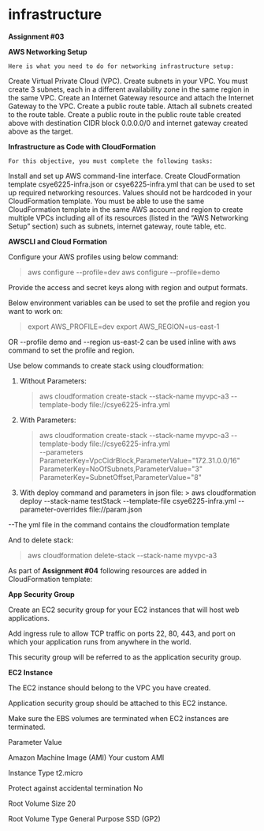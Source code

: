 # infrastructure


**Assignment #03**

**AWS Networking Setup**

	Here is what you need to do for networking infrastructure setup:

Create Virtual Private Cloud (VPC).
Create subnets in your VPC. You must create 3 subnets, each in a different availability zone in the same region in the same VPC.
Create an Internet Gateway resource and attach the Internet Gateway to the VPC.
Create a public route table. Attach all subnets created to the route table.
Create a public route in the public route table created above with destination CIDR block 0.0.0.0/0 and internet gateway created above as the target.
 

**Infrastructure as Code with CloudFormation**
	
	For this objective, you must complete the following tasks:

Install and set up AWS command-line interface.
Create CloudFormation template csye6225-infra.json or csye6225-infra.yml that can be used to set up required networking resources.
Values should not be hardcoded in your CloudFormation template.
You must be able to use the same CloudFormation template in the same AWS account and region to create multiple VPCs including all of its resources (listed in the “AWS Networking Setup” section) such as subnets, internet gateway, route table, etc.

**AWSCLI and Cloud Formation**

Configure your AWS profiles using below command:
> aws configure --profile=dev
> aws configure --profile=demo

Provide the access and secret keys along with region and output formats.


Below environment variables can be used to set the profile and region you want to work on:

> export AWS_PROFILE=dev
> export AWS_REGION=us-east-1

OR 
	--profile demo and --region us-east-2 can be used inline with aws command to set the profile and region.

Use below commands to create stack using cloudformation:

 1. Without Parameters:
	> aws cloudformation create-stack --stack-name myvpc-a3 --template-body file://csye6225-infra.yml

 2. With Parameters:
	> aws cloudformation create-stack --stack-name myvpc-a3 --template-body file://csye6225-infra.yml \
		--parameters ParameterKey=VpcCidrBlock,ParameterValue="172.31.0.0/16" \
					 ParameterKey=NoOfSubnets,ParameterValue="3" \
					 ParameterKey=SubnetOffset,ParameterValue="8" 
					 
 3. With deploy command and parameters in json file:
        > aws cloudformation deploy --stack-name testStack --template-file csye6225-infra.yml --parameter-overrides file://param.json
	

--The yml file in the command contains the cloudformation template
					 

And to delete stack:
> aws cloudformation delete-stack --stack-name myvpc-a3

As part of **Assignment #04** following resources are added in CloudFormation template:

**App Security Group**

Create an EC2 security group for your EC2 instances that will host web applications.

Add ingress rule to allow TCP traffic on ports 22, 80, 443, and port on which your application runs from anywhere in the world.

This security group will be referred to as the application security group.

**EC2 Instance**

The EC2 instance should belong to the VPC you have created.

Application security group should be attached to this EC2 instance.

Make sure the EBS volumes are terminated when EC2 instances are terminated.

Parameter	Value

Amazon Machine Image (AMI)	Your custom AMI

Instance Type	t2.micro

Protect against accidental termination	No

Root Volume Size	20

Root Volume Type	General Purpose SSD (GP2)
